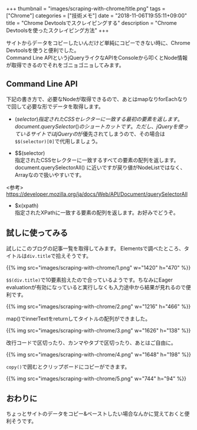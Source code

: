 +++
thumbnail = "images/scraping-with-chrome/title.png"
tags = ["Chrome"]
categories = ["技術メモ"]
date = "2018-11-06T19:55:11+09:00"
title = "Chrome Devtoolsでスクレイピングする"
description = "Chrome Devtoolsを使ったスクレイピング方法"
+++

サイトからデータをコピーしたいんだけど単純にコピーできない時に、Chrome Devtoolsを使うと便利でした。  
Command Line APIというjQueryライクなAPIをConsoleから叩くとNode情報が取得できるのでそれをゴニョゴニョしてみます。

## Command Line API

下記の書き方で、必要なNodeが取得できるので、あとはmapなりforEachなりで回して必要な形でデータを取得します。

- $(selector)  
指定されたCSSセレクターに一致する最初の要素を返します。  
document.querySelector() のショートカットです。  
ただし、jQueryを使っているサイトではjQueryの$が優先されてしまうので、その場合は`$$(selector)[0]`で代用しましょう。

- $$(selector)  
指定されたCSSセレクターに一致するすべての要素の配列を返します。 document.querySelectorAll() に近いですが戻り値がNodeListではなく、Arrayなので扱いやすいです。

<参考>  
https://developer.mozilla.org/ja/docs/Web/API/Document/querySelectorAll

- $x(xpath)  
指定されたXPathに一致する要素の配列を返します。お好みでどうぞ。

## 試しに使ってみる

試しにこのブログの記事一覧を取得してみます。
Elementsで調ベたところ、タイトルは`div.title`で拾えそうです。

{{% img src="images/scraping-with-chrome/1.png" w="1420" h="470" %}}

`$$(div.title)`で10要素拾えたので合っているようです。ちなみにEager evaluationが有効になっていると実行しなくも入力途中から結果が見れるので便利です。

{{% img src="images/scraping-with-chrome/2.png" w="1216" h="466" %}}

map()でinnerTextをreturnしてタイトルの配列ができました。

{{% img src="images/scraping-with-chrome/3.png" w="1626" h="138" %}}

改行コードで区切ったり、カンマやタブで区切ったり、あとはご自由に。

{{% img src="images/scraping-with-chrome/4.png" w="1648" h="198" %}}

`copy()`で囲むとクリップボードにコピーができます。

{{% img src="images/scraping-with-chrome/5.png" w="744" h="94" %}}

## おわりに

ちょっとサイトのデータをコピー&ペーストしたい場合なんかに覚えておくと便利そうです。
